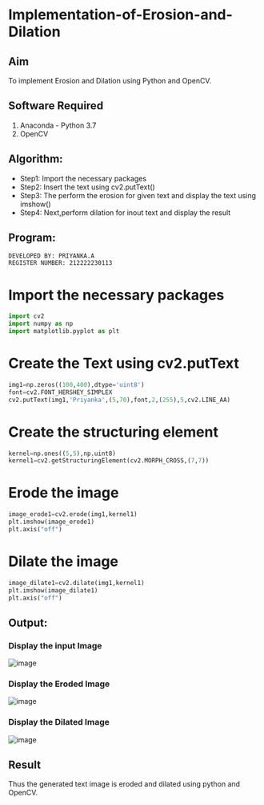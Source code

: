 # Implementation-of-Erosion-and-Dilation
## Aim
To implement Erosion and Dilation using Python and OpenCV.
## Software Required
1. Anaconda - Python 3.7
2. OpenCV
## Algorithm:
- Step1: Import the necessary packages
- Step2: Insert the text using cv2.putText()
- Step3: The perform the erosion for given text and display the text using imshow()
- Step4: Next,perform dilation for inout text and display the result
## Program:
```
DEVELOPED BY: PRIYANKA.A
REGISTER NUMBER: 212222230113
```
# Import the necessary packages
```python
import cv2
import numpy as np 
import matplotlib.pyplot as plt
```
# Create the Text using cv2.putText
```python
img1=np.zeros((100,400),dtype='uint8')
font=cv2.FONT_HERSHEY_SIMPLEX
cv2.putText(img1,'Priyanka',(5,70),font,2,(255),5,cv2.LINE_AA)
```
# Create the structuring element
```python
kernel=np.ones((5,5),np.uint8)
kernel1=cv2.getStructuringElement(cv2.MORPH_CROSS,(7,7))
```
# Erode the image
```python
image_erode1=cv2.erode(img1,kernel1)
plt.imshow(image_erode1)
plt.axis("off")
```
# Dilate the image
```python
image_dilate1=cv2.dilate(img1,kernel1)
plt.imshow(image_dilate1)
plt.axis("off")
```
## Output:
### Display the input Image
![image](https://github.com/PriyankaAnnadurai/erosion-dilation/assets/118351569/61c22796-9d84-40f5-a8b6-45090bdbf159)

### Display the Eroded Image
![image](https://github.com/PriyankaAnnadurai/erosion-dilation/assets/118351569/a1f1014f-942e-4c78-a098-307c2f5c3d03)

### Display the Dilated Image
![image](https://github.com/PriyankaAnnadurai/erosion-dilation/assets/118351569/f95f7741-81a5-428e-9804-f31a8058f473)

## Result
Thus the generated text image is eroded and dilated using python and OpenCV.
